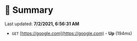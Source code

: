 # 📖 Summary
Last updated: **7/2/2021, 6:56:31 AM**

- `GET` [https://google.com](https://google.com) - **Up** (194ms)
